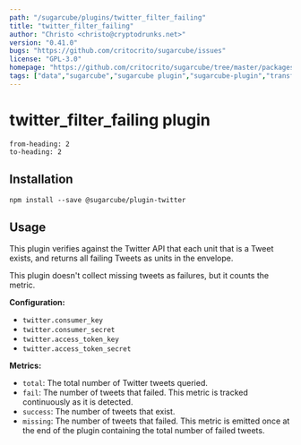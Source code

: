 ```yaml
---
path: "/sugarcube/plugins/twitter_filter_failing"
title: "twitter_filter_failing"
author: "Christo <christo@cryptodrunks.net>"
version: "0.41.0"
bugs: "https://github.com/critocrito/sugarcube/issues"
license: "GPL-3.0"
homepage: "https://github.com/critocrito/sugarcube/tree/master/packages/plugin-twitter#readme"
tags: ["data","sugarcube","sugarcube plugin","sugarcube-plugin","transformation","twitter"]
---
```

# twitter_filter_failing plugin

```toc
from-heading: 2
to-heading: 2
```

## Installation

```shell
npm install --save @sugarcube/plugin-twitter
```


## Usage

This plugin verifies against the Twitter API that each unit that is a Tweet
exists, and returns all failing Tweets as units in the envelope.

This plugin doesn't collect missing tweets as failures, but it counts the metric.

**Configuration:**

-   `twitter.consumer_key`
-   `twitter.consumer_secret`
-   `twitter.access_token_key`
-   `twitter.access_token_secret`

**Metrics:**

-   `total`: The total number of Twitter tweets queried.
-   `fail`: The number of tweets that failed. This metric is tracked continuously
    as it is detected.
-   `success`: The number of tweets that exist.
-   `missing`: The number of tweets that failed. This metric is emitted once at
    the end of the plugin containing the total number of failed tweets.
